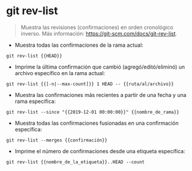 # git rev-list

> Muestra las revisiones (confirmaciones) en orden cronológico inverso.
> Más información: <https://git-scm.com/docs/git-rev-list>.

- Muestra todas las confirmaciones de la rama actual:

`git rev-list {{HEAD}}`

- Imprime la última confirmación que cambió (agregó/editó/eliminó) un archivo específico en la rama actual:

`git rev-list {{[-n|--max-count]}} 1 HEAD -- {{ruta/al/archivo}}`

- Muestra las confirmaciones más recientes a partir de una fecha y una rama específica:

`git rev-list --since "{{2019-12-01 00:00:00}}" {{nombre_de_rama}}`

- Muestra todas las confirmaciones fusionadas en una confirmación específica:

`git rev-list --merges {{confirmación}}`

- Imprime el número de confirmaciones desde una etiqueta específica:

`git rev-list {{nombre_de_la_etiqueta}}..HEAD --count`
